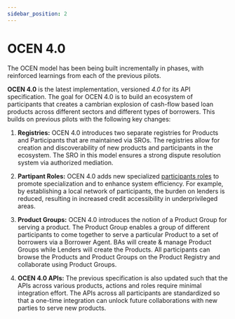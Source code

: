 ```yaml
---
sidebar_position: 2
---
```

# OCEN 4.0

The OCEN model has been being built incrementally in phases, with reinforced learnings from each of the previous pilots. 

**OCEN 4.0** is the latest implementation, versioned *4.0* for its API specification. The goal for OCEN 4.0 is to build an ecosystem of participants that creates a cambrian explosion of cash-flow based loan products across different sectors and different types of borrowers. This builds on previous pilots with the following key changes:

1. **Registries:** OCEN 4.0 introduces two separate registries for Products and Participants that are maintained via SROs. The registries allow for creation and discoverability of new products and participants in the ecosystem. The SRO in this model ensures a strong dispute resolution system via authorized mediation. 

2. **Partipant Roles:** OCEN 4.0 adds new specialized [participants roles](#participant-roles) to promote specialization and to enhance system efficiency. For example, by establishing a local network of participants, the burden on lenders is reduced, resulting in increased credit accessibility in underprivileged areas.

3. **Product Groups:** OCEN 4.0 introduces the notion of a Product Group for serving a product. The Product Group enables a group of different participants to come together to serve a particular Product to a set of borrowers via a Borrower Agent. BAs will create & manage Product Groups while Lenders will create the Products. All participants can browse the Products and Product Groups on the Product Registry and collaborate using Product Groups. 

4. **OCEN 4.0 APIs:** The previous specification is also updated such that the APIs across various products, actions and roles require minimal integration effort. The APIs across all participants are standardized so that a one-time integration can unlock future collaborations with new parties to serve new products.
